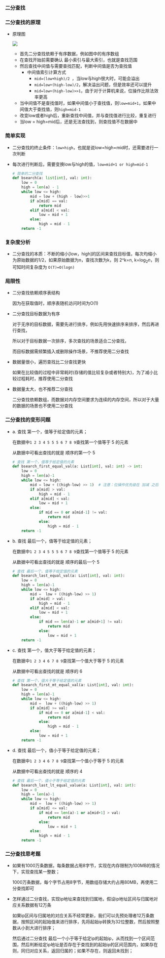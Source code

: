 ### 二分查找

### 二分查找的原理

-   原理图

    ![](http://im.taolius.com/image/bsearch.png)

    -   首先二分查找依赖于有序数据，例如图中的有序数组
    -   在查找开始前需要确认 最小索引与最大索引，也就是查找范围
    -   然后查找中间值与需要查找匹配，判断中间值是否为查找值
        -   中间值索引计算方式
            -   `mid=(low+high)/2 `，当low与high很大时，可能会溢出
            -   `mid=low+(high-low)/2`，解决溢出问题，但是效率还可以提升
            -   `mid=low+(high-low)>>1`，由于对于计算机来说，位操作比除法效率更高
    -   当中间值不是查找值时，如果中间值小于查找值，则`low=mid+1`，如果中间值大于查找值，则`high=mid-1`
    -   改变low或者high后，重新查找中间值，并与查找值进行比较，重复进行
    -   当low = high=mid后，还是无法查找到，则查找值不在数据中

### 简单实现

-   二分查找的终止条件：`low>high`，也就是说low=high=mid时，还需要进行一次判断

-   每次进行判断后，需要变换low与high的值，`low=mid+1 or high=mid-1`

    ```python
    # 简单的二分查找
    def bsearch(a: list[int], val: int):
        low = 0
        high = len(a) - 1
        while low <= high:
            mid = low + (high - low)>>1
            if a[mid] == val:
                return mid
            elif a[mid] < val: 
                low = mid + 1
            else: 
                high = mid - 1
        return -1
    ```

### 复杂度分析

-   二分查找的本质：不断的缩小[low，high]的区间来查找目标值，每次均缩小为原始数据的1/2，如果原始数据为n，查找次数为k，则 2^k=n, k=$\log_2{n}$，则可知时间复杂度为 `O(T)=O(logn)`

### 局限性

-   二分查找依赖顺序表结构

    因为在获取值时，顺序表随机访问时间为O(1)

-   二分查找目标数据为有序

    对于无序的目标数据，需要先进行排序，例如先用快速排序来排序，然后再进行查找，

    所以对于目标数据一次排序，多次查找的场景适合二分查找，

    而目标数据需频繁插入或删除操作场景，不推荐使用二分查找

-   数据量很小，遍历查找比二分查找更快

    如果在比较值的过程中非常耗时(存储的值比较复杂或者特别大)，为了减小比较过程耗时，推荐使用二分查找

-   数据量太大，也不推荐二分查找

    二分查找依赖数组，而数据对内存空间要求为连续的内存空间，所以对于大量的数据的场景也不使用二分查找

### 二分查找的变形问题

-   a. 查找 第一个，值等于给定值的元素；

    在数据中`1 2 3 4 5 5 5 6 7 8 9`查找第一个值等于 5  的元素

    从数据中可看出查找的就是   顺序的第一个 5

    ```python
    # 查找 第一个，值等于给定值的元素
    def bsearch_first_equal_val(a: List[int], val: int) -> int:
        low = 0
        high = len(a)-1
        while low <= high:
            mid = low + ((high-low) >> 1)  # 注意：位操作优先级在 加减 之后
            if a[mid] > val:
                high = mid - 1
            elif a[mid] < val:
                low = mid + 1
            else:
                if mid == 0 or a[mid-1] != val:  
                    return mid
                else:
                    high = mid - 1
        return -1
    ```

-   b. 查找 最后一个，值等于给定值的元素；

    在数据中`1 2 3 4 5 5 5 6 7 8 9`查找第一个值等于 5  的元素

    从数据中可看出查找的就是   顺序的最后一个 5

    ```python
    # 查找 最后一个，值等于给定值的元素
    def bsearch_last_equal_val(a: List[int], val: int):
        low = 0
        high = len(a)-1
        while low <= high:
            mid =  low + ((high-low) >> 1)
            if a[mid] > val:
                high = mid - 1
            elif a[mid] < val:
                low = mid + 1
            else:
                if mid == len(a)-1 or a[mid+1] != val:  
                    return mid
                else:
                    low = mid + 1
        return -1
    ```

-   c. 查找 第一个，值大于等于给定值的元素；

     在数据中`1 2 3 4 6 7 8 9`查找第一个值大于等于 5 的元素

     从数据中可看出查找的就是   顺序的 6

    ```python
    # 查找 第一个，值大于等于给定值的元素
    def bsearch_first_mt_equal_val(a: List[int], val: int):
        low = 0
        high = len(a)-1
        while low <= high:
            mid =  low + ((high-low) >> 1)
            if a[mid] >= val:
                if mid == 0 or a[mid-1] < val:
                    return mid
                else:
                	high = mid - 1
            else:
                low = mid + 1
        return -1
    ```

-   d. 查找 最后一个，值小于等于给定值的元素；

     在数据中`1 2 3 4 6 7 8 9`查找第一个值小于等于 5 的元素

     从数据中可看出查找的就是   顺序的 4

    ```python
    # 查找 最后一个，值小于等于给定值的元素
    def bsearch_last_lt_equal_value(a: List[int], val: int):
        low = 0
        high = len(a)-1
        while low <= high:
            mid =  low + ((high-low) >> 1)
            if a[mid] <= val:
                if mid == len(a)-1 or a[mid+1] > val:
                    return mid
                else:
                	low = mid + 1
            else:
                high = mid - 1
        return -1
    ```

### 二分查找思考题

-   如果有1000万条数据，每条数据占用8字节，实现在内存限制为100MB的情况下，实现查找某一整数；

    1000万条数据，每个字节占用8字节，用数组存储大约占用80MB，再使用二分查找即可

-   怎样通过二分查找，实现ip地址来查找到归属地，假设ip地址区间与归属地对应关系数据有12万条

    如果ip区间与归属地的对应关系不经常更新，我们可以先预处理者12万条数据，按照区间的起始值来进行排序，先将起始ip转换为32位整数，然后按照整数从小到大进行排序；

    然后通过二分查找 最后一个小于等于给定ip的起始ip，从而找到一个区间范围，然后判断给定ip地址是否存在于查找到的起始ip的区间范围内，如果存在则，同归对应关系，返回归属的；如果不存在，则返回未找到；